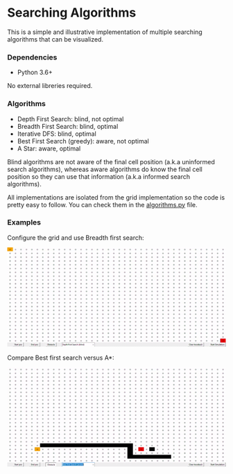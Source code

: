 # Searching Algorithms

This is a simple and illustrative implementation of multiple searching algorithms that can be visualized.

### Dependencies

- Python 3.6+ 

No external libreries required.

### Algorithms

- Depth First Search: blind, not optimal
- Breadth First Search: blind, optimal
- Iterative DFS: blind, optimal
- Best First Search (greedy): aware, not optimal
- A Star: aware, optimal

Blind algorithms are not aware of the final cell position (a.k.a uninformed search algorithms), whereas aware algorithms
do know the final cell position so they can use that information (a.k.a informed search algorithms).

All implementations are isolated from the grid implementation so the code is pretty easy to follow. You can check
them in the [algorithms.py](algorithms.py) file. 

### Examples

Configure the grid and use Breadth first search:

![](./images/set_grid_and_bfs.gif)

Compare Best first search versus A*:

![](./images/best_first_vs_a_star.gif)
